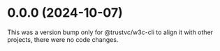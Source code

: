 # 0.0.0 (2024-10-07)

This was a version bump only for @trustvc/w3c-cli to align it with other projects, there were no code changes.
